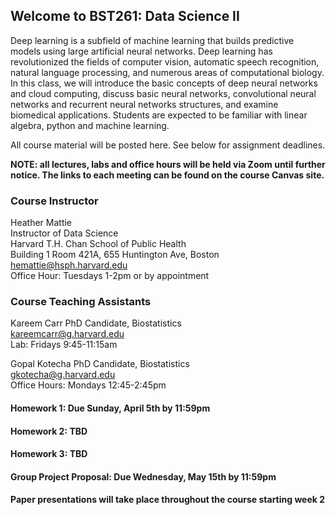 ## Welcome to BST261: Data Science II

Deep learning is a subfield of machine learning that builds predictive models using large artificial neural networks. Deep learning has revolutionized the fields of computer vision, automatic speech recognition, natural language processing, and numerous areas of computational biology. In this class, we will introduce the basic concepts of deep neural networks and cloud computing, discuss basic neural networks, convolutional neural networks and recurrent neural networks structures, and examine biomedical applications. Students are expected to be familiar with linear algebra, python and machine learning.

All course material will be posted here. See below for assignment deadlines.

**NOTE: all lectures, labs and office hours will be held via Zoom until further notice. The links to each meeting can be found on the course Canvas site.**

### Course Instructor
Heather Mattie  
Instructor of Data Science  
Harvard T.H. Chan School of Public Health  
Building 1 Room 421A, 655 Huntington Ave, Boston   
hemattie@hsph.harvard.edu  
Office Hour: Tuesdays 1-2pm or by appointment

### Course Teaching Assistants
Kareem Carr
PhD Candidate, Biostatistics  
kareemcarr@g.harvard.edu  
Lab: Fridays 9:45-11:15am 

Gopal Kotecha 
PhD Candidate, Biostatistics  
gkotecha@g.harvard.edu  
Office Hours: Mondays 12:45-2:45pm


#### Homework 1: Due Sunday, April 5th by 11:59pm

#### Homework 2: TBD

#### Homework 3: TBD

#### Group Project Proposal: Due Wednesday, May 15th by 11:59pm

#### Paper presentations will take place throughout the course starting week 2


